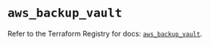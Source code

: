 # `aws_backup_vault`

Refer to the Terraform Registry for docs: [`aws_backup_vault`](https://registry.terraform.io/providers/hashicorp/aws/5.70.0/docs/resources/backup_vault).
